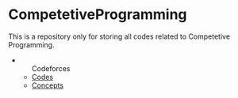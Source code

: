 # CompetetiveProgramming
This is a repository only for storing all codes related to Competetive Programming.

<ul>
  <li><ul>Codeforces
    <li><a href="Codeforces">Codes</a></li>
    <li><a href="Concepts">Concepts</a></li></ul>
  </li>
</ul>
